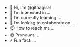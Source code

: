 - 👋 Hi, I’m @githagisel
- 👀 I’m interested in ...
- 🌱 I’m currently learning ...
- 💞️ I’m looking to collaborate on ...
- 📫 How to reach me ...
- 😄 Pronouns: ...
- ⚡ Fun fact: ...

<!---
githagisel/githagisel is a ✨ special ✨ repository because its `README.md` (this file) appears on your GitHub profile.
You can click the Preview link to take a look at your changes.
--->
